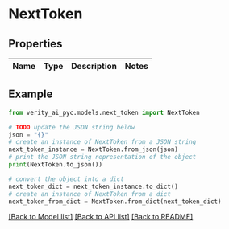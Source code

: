 # NextToken


## Properties

Name | Type | Description | Notes
------------ | ------------- | ------------- | -------------

## Example

```python
from verity_ai_pyc.models.next_token import NextToken

# TODO update the JSON string below
json = "{}"
# create an instance of NextToken from a JSON string
next_token_instance = NextToken.from_json(json)
# print the JSON string representation of the object
print(NextToken.to_json())

# convert the object into a dict
next_token_dict = next_token_instance.to_dict()
# create an instance of NextToken from a dict
next_token_from_dict = NextToken.from_dict(next_token_dict)
```
[[Back to Model list]](../README.md#documentation-for-models) [[Back to API list]](../README.md#documentation-for-api-endpoints) [[Back to README]](../README.md)


